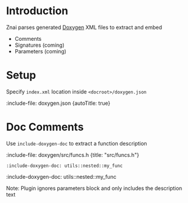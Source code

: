 # Introduction

Znai parses generated [Doxygen](https://www.doxygen.nl/index.html) XML files to extract and embed
* Comments
* Signatures (coming)
* Parameters (coming)

# Setup

Specify `index.xml` location inside `<docroot>/doxygen.json`

:include-file: doxygen.json {autoTitle: true}

# Doc Comments

Use `include-doxygen-doc` to extract a function description

:include-file: doxygen/src/funcs.h {title: "src/funcs.h"}

    :include-doxygen-doc: utils::nested::my_func

:include-doxygen-doc: utils::nested::my_func

Note: Plugin ignores parameters block and only includes the description text

